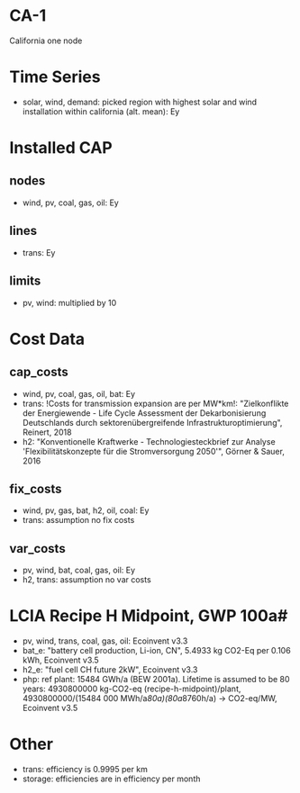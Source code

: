 # CA-1 #
California one node

# Time Series #
- solar, wind, demand: picked region with highest solar and wind installation within california (alt. mean): Ey

# Installed CAP #
## nodes ##
- wind, pv, coal, gas, oil: Ey
## lines ##
- trans: Ey
## limits ##
- pv, wind: multiplied by 10

# Cost Data #
## cap_costs ##
- wind, pv, coal, gas, oil, bat: Ey
- trans: !Costs for transmission expansion are per MW*km!: "Zielkonflikte der Energiewende - Life Cycle Assessment der Dekarbonisierung Deutschlands durch sektorenübergreifende Infrastrukturoptimierung", Reinert, 2018
- h2: "Konventionelle Kraftwerke - Technologiesteckbrief zur Analyse 'Flexibilitätskonzepte für die Stromversorgung 2050'", Görner & Sauer, 2016
## fix_costs ##
- wind, pv, gas, bat, h2, oil, coal: Ey
- trans: assumption no fix costs
## var_costs ##
- pv, wind, bat, coal, gas, oil: Ey
- h2, trans: assumption no var costs

# LCIA Recipe H Midpoint, GWP 100a#
- pv, wind, trans, coal, gas, oil: Ecoinvent v3.3
- bat_e: "battery cell production, Li-ion, CN", 5.4933 kg CO2-Eq per 0.106 kWh, Ecoinvent v3.5
- h2_e: "fuel cell CH future 2kW", Ecoinvent v3.3
- php: ref plant: 15484 GWh/a (BEW 2001a). Lifetime is assumed to be 80 years: 4930800000 kg-CO2-eq (recipe-h-midpoint)/plant, 4930800000/(15484 000 MWh/a*80a)(80a*8760h/a) → CO2-eq/MW, Ecoinvent v3.5

# Other #
- trans: efficiency is 0.9995 per km
- storage: efficiencies are in efficiency per month
